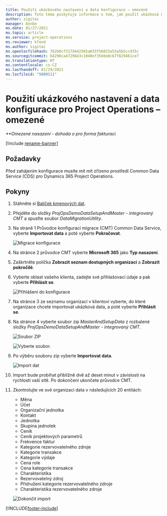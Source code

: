```yaml
---
title: Použití ukázkového nastavení a data konfigurace – omezené
description: Toto téma poskytuje informace o tom, jak použít ukázková nastavení a konfigurační data pro Project Operations.
author: sigitac
manager: Annbe
ms.date: 01/27/2021
ms.topic: article
ms.service: project-operations
ms.reviewer: kfend
ms.author: sigitac
ms.openlocfilehash: 762b0cf317d442565a033f56033a53a5b5cc435c
ms.sourcegitcommit: b4298ca4729643c1040ef35dde8c67f829461ce7
ms.translationtype: HT
ms.contentlocale: cs-CZ
ms.lasthandoff: 01/29/2021
ms.locfileid: "5089111"
---
```

# <a name="apply-demo-setup-and-configuration-data-for-project-operations---lite"></a>Použití ukázkového nastavení a data konfigurace pro Project Operations – omezené 

_**Omezené nasazení - dohoda o pro forma fakturaci_

[!include [rename-banner](~/includes/cc-data-platform-banner.md)]

## <a name="prerequisites"></a>Požadavky

Před zahájením konfigurace musíte mít mít zřízeno prostředí  Common Data Service (CDS) pro Dynamics 365 Project Operations.


## <a name="instructions"></a>Pokyny

1. Stáhněte si [Balíček kmenových dat](https://download.microsoft.com/download/3/4/1/341bf279-a64f-4baa-af31-ce624859b518/ProjOpsSampleSetupData%20-%20CE%20only%20CMT.zip). 
2. Přejděte do složky *ProjOpsDemoDataSetupAndMaster - integrovaný CMT* a spusťte soubor *DataMigrationUtility*.
3. Na straně 1 Průvodce konfigurací migrace (CMT) Common Data Service, vyberte **Importovat data** a poté vyberte **Pokračovat**.

    ![Migrace konfigurace](./media/1ConfigurationMigration.png)

4. Na stránce 2 průvodce CMT vyberte **Microsoft 365** jako **Typ nasazení**.
5. Zaškrtněte políčka **Zobrazit seznam dostupných organizací** a **Zobrazit pokročilé**.
6. Vyberte oblast vašeho klienta, zadejte své přihlašovací údaje a pak vyberte **Přihlásit se**.

   ![Přihlášení do konfigurace](./media/2ConfigurationSignin.png)

7. Na stránce 3 ze seznamu organizací v klientovi vyberte, do které organizace chcete importovat ukázková data, a poté vyberte **Přihlásit se**.
8. Na stránce 4 vyberte soubor zip *MasterAndSetupData* z rozbalené složky *ProjOpsDemoDataSetupAndMaster - integrovaný CMT*.

   ![Soubor ZIP](./media/3ZipFile.png)

   ![Vyberte soubor.](./media/4SelectAFile.png)

9. Po výběru souboru zip vyberte **Importovat data**.

   ![Import dat](./media/5ImportData.png)

10. Import bude probíhat přibližně dvě až deset minut v závislosti na rychlosti vaší sítě. Po dokončení ukončete průvodce CMT. 
11. Zkontrolujte ve své organizaci data v následujících 20 entitách:

    -   Měna
    -   Účet
    -   Organizační jednotka
    -   Kontakt
    -   Jednotka
    -   Skupina jednotek
    -   Ceník
    -   Ceník projektových parametrů 
    -   Frekvence faktur
    -   Kategorie rezervovatelného zdroje
    -   Kategorie transakce
    -   Kategorie výdaje
    -   Cena role
    -   Cena kategorie transakce
    -   Charakteristika
    -   Rezervovatelný zdroj
    -   Přidružení kategorie rezervovatelného zdroje
    -   Charakteristika rezervovatelného zdroje

    ![Dokončit import](./media/6CompleteImport.png)


[!INCLUDE[footer-include](../includes/footer-banner.md)]